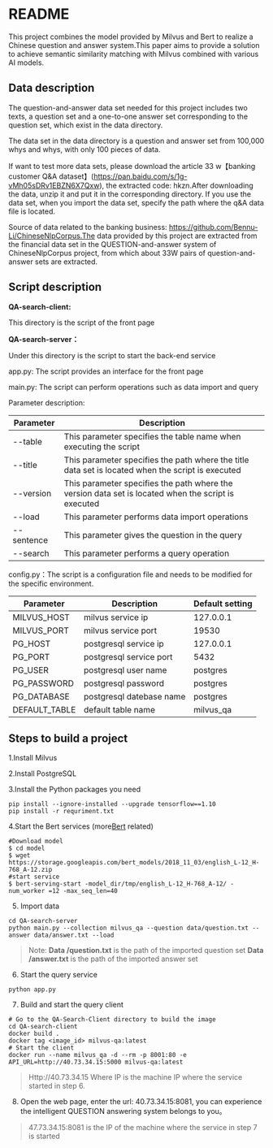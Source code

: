 # README

This project combines the model provided by Milvus and Bert to realize a Chinese question and answer system.This paper aims to provide a solution to achieve semantic similarity matching with Milvus combined with various AI models.

## Data description

The question-and-answer data set needed for this project includes two texts, a question set and a one-to-one answer set corresponding to the question set, which exist in the data directory.

The data set in the data directory is a question and answer set from 100,000 whys and whys, with only 100 pieces of data.

If want to test more data sets, please download the article 33 w【banking customer Q&A dataset】(https://pan.baidu.com/s/1g-vMh05sDRv1EBZN6X7Qxw), the extracted code: hkzn.After downloading the data, unzip it and put it in the corresponding directory. If you use the data set, when you import the data set, specify the path where the q&A data file is located.

Source of data related to the banking business: https://github.com/Bennu-Li/ChineseNlpCorpus.The data provided by this project are extracted from the financial data set in the QUESTION-and-answer system of ChineseNlpCorpus project, from which about 33W pairs of question-and-answer sets are extracted.

## Script description

**QA-search-client:**

This directory is the script of the front page

**QA-search-server：**

Under this directory is the script to start the back-end service

app.py: The script provides an interface for the front page

main.py: The script can perform operations such as data import and query

Parameter description:

| Parameter  | Description                                                  |
| ---------- | ------------------------------------------------------------ |
| --table    | This parameter specifies the table name when executing the script |
| --title    | This parameter specifies the path where the title data set is located when the script is executed |
| --version  | This parameter specifies the path where the version data set is located when the script is executed |
| --load     | This parameter performs data import operations               |
| --sentence | This parameter gives the question in the query               |
| --search   | This parameter performs a query operation                    |

config.py：The script is a configuration file and needs to be modified for the specific environment.

| Parameter     | Description              | Default setting |
| ------------- | ------------------------ | --------------- |
| MILVUS_HOST   | milvus service ip        | 127.0.0.1       |
| MILVUS_PORT   | milvus service port      | 19530           |
| PG_HOST       | postgresql service ip    | 127.0.0.1       |
| PG_PORT       | postgresql service port  | 5432            |
| PG_USER       | postgresql user name     | postgres        |
| PG_PASSWORD   | postgresql password      | postgres        |
| PG_DATABASE   | postgresql datebase name | postgres        |
| DEFAULT_TABLE | default  table name      | milvus_qa       |

## Steps to build a project

1.Install Milvus

2.Install PostgreSQL

3.Install the Python packages you need

```shell
pip install --ignore-installed --upgrade tensorflow==1.10
pip install -r requriment.txt
```

4.Start the Bert services (more[Bert](https://github.com/hanxiao/bert-as-service#building-a-qa-semantic-search-engine-in-3-minutes) related)

```shell
#Download model
$ cd model
$ wget https://storage.googleapis.com/bert_models/2018_11_03/english_L-12_H-768_A-12.zip
#start service
$ bert-serving-start -model_dir/tmp/english_L-12_H-768_A-12/ -num_worker =12 -max_seq_len=40
```

5. Import data

```shell
cd QA-search-server
python main.py --collection milvus_qa --question data/question.txt --answer data/answer.txt --load
```

> Note: **Data /question.txt** is the path of the imported question set
>  **Data /answer.txt** is the path of the imported answer set

6. Start the query service

```shell
python app.py
```

7. Build and start the query client

```shell
# Go to the QA-Search-Client directory to build the image
cd QA-search-client
docker build .
docker tag <image_id> milvus-qa:latest
# Start the client
docker run --name milvus_qa -d --rm -p 8001:80 -e API_URL=http://40.73.34.15:5000 milvus-qa:latest
```

> Http://40.73.34.15 Where IP is the machine IP where the service started in step 6.

8. Open the web page, enter the url: 40.73.34.15:8081, you can experience the intelligent QUESTION answering system belongs to you。

> 47.73.34.15:8081 is the IP of the machine where the service in step 7 is started
